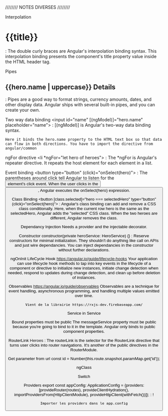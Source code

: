 
//////// NOTES DIVERSES ////////

Interpolation
	<h1>{{title}}</h1> : The double curly braces are Angular's interpolation binding syntax. This interpolation binding presents the component's title property value inside the HTML header tag.

Pipes
	<h2>{{hero.name | uppercase}} Details</h2> : Pipes are a good way to format strings, currency amounts, dates, and other display data. Angular ships with several built-in pipes, and you can create your own.

Two way data binding
	 <input id="name" [(ngModel)]="hero.name" placeholder="name"> : [(ngModel)] is Angular's two-way data binding syntax.

	Here it binds the hero.name property to the HTML text box so that data can flow in both directions. You have to import the directive from angular/common
	
ngFor directive
	<li *ngFor="let hero of heroes"> : The *ngFor is Angular's repeater directive. It repeats the host element for each element in a list.
	
Event binding
	<button type="button" (click)="onSelect(hero)"> : The parentheses around click tell Angular to listen for the <button> element's click event. When the user clicks in the <button>, Angular executes the onSelect(hero) expression.

Class Binding
  <button [class.selected]="hero === selectedHero" type="button" (click)="onSelect(hero)"> : Angular's class binding can add and remove a CSS class conditionally.	Here, when the current row hero is the same as the selectedHero, Angular adds the "selected" CSS class. When the two heroes are different, Angular removes the class.
  
Dependancy Injection
	Needs a provider and the injectable decorator. 
	
Constructor 
	constructor(private heroService: HeroService) {} : Reserve constructors for minimal initialization. They shouldn't do anything like call on APIs and just wire dependancies. You can inject dependancies in the constructor without further declarations. 
	
ngOnInit LifeCycle Hook
	https://angular.io/guide/lifecycle-hooks
	Your application can use lifecycle hook methods to tap into key events in the lifecycle of a component or directive to initialize new instances, initiate change detection when needed, respond to updates during change detection, and clean up before deletion of instances.
	
Observables
	https://angular.io/guide/observables
	Observables are a technique for event handling, asynchronous programming, and handling multiple values emitted over time.
	
	Vient de la librairie https://rxjs-dev.firebaseapp.com/
	
Service in Service

Bound properties must be public 
	The messageService property must be public because you're going to bind to it in the template. Angular only binds to public component properties.

RouterLink
	<a routerLink="/heroes">Heroes</a> : The routerLink is the selector for the RouterLink directive that turns user clicks into router navigations. It's another of the public directives in the RouterModule.
	
Get parameter from url
	const id = Number(this.route.snapshot.paramMap.get('id'));
	
ngClass

Switch

Providers
	export const appConfig: ApplicationConfig = {providers: [provideRouter(routes), provideClientHydration(), importProvidersFrom(HttpClientModule), provideHttpClient(withFetch())]}; : ! 
	
	Importer les providers dans le app.config
	
